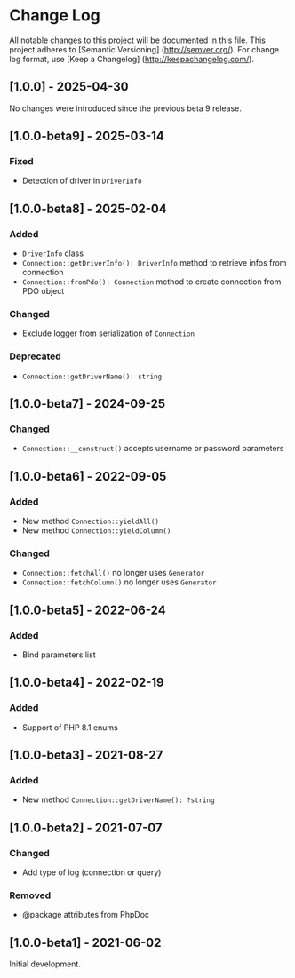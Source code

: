 # Change Log

All notable changes to this project will be documented in this file. This project adheres
to [Semantic Versioning] (http://semver.org/). For change log format,
use [Keep a Changelog] (http://keepachangelog.com/).

## [1.0.0] - 2025-04-30

No changes were introduced since the previous beta 9 release.

## [1.0.0-beta9] - 2025-03-14

### Fixed

- Detection of driver in `DriverInfo`

## [1.0.0-beta8] - 2025-02-04

### Added

- `DriverInfo` class
- `Connection::getDriverInfo(): DriverInfo` method to retrieve infos from connection
- `Connection::fromPdo(): Connection` method to create connection from PDO object

### Changed

- Exclude logger from serialization of `Connection`

### Deprecated

- `Connection::getDriverName(): string`

## [1.0.0-beta7] - 2024-09-25

### Changed

- `Connection::__construct()` accepts username or password parameters

## [1.0.0-beta6] - 2022-09-05

### Added

- New method `Connection::yieldAll()`
- New method `Connection::yieldColumn()`

### Changed

- `Connection::fetchAll()` no longer uses `Generator`
- `Connection::fetchColumn()` no longer uses `Generator`

## [1.0.0-beta5] - 2022-06-24

### Added

- Bind parameters list

## [1.0.0-beta4] - 2022-02-19

### Added

- Support of PHP 8.1 enums

## [1.0.0-beta3] - 2021-08-27

### Added

- New method `Connection::getDriverName(): ?string`

## [1.0.0-beta2] - 2021-07-07

### Changed

- Add type of log (connection or query)

### Removed

- @package attributes from PhpDoc

## [1.0.0-beta1] - 2021-06-02

Initial development.
